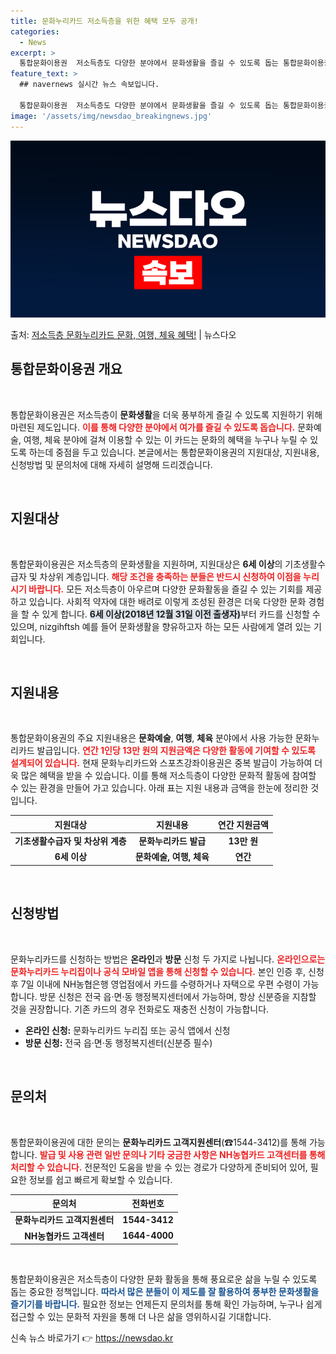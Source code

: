 ```yaml
---
title: 문화누리카드 저소득층을 위한 혜택 모두 공개!
categories:
  - News
excerpt: >
  통합문화이용권  저소득층도 다양한 분야에서 문화생활을 즐길 수 있도록 돕는 통합문화이용권(문화누리카드)에 대…
feature_text: >
  ## navernews 실시간 뉴스 속보입니다.

  통합문화이용권  저소득층도 다양한 분야에서 문화생활을 즐길 수 있도록 돕는 통합문화이용권(문화누리카드)에 대…
image: '/assets/img/newsdao_breakingnews.jpg'
---
```


![뉴스다오 속보](/assets/img/newsdao_breakingnews.jpg)

<p>출처: <a href="https://newsdao.kr/4821" rel="dofollow">저소득층 문화누리카드 문화, 여행, 체육 혜택!</a> | 뉴스다오</p>

<h2 data-ke-size="size26">통합문화이용권 개요</h2>

<p data-ke-size="size16">&nbsp;</p>

통합문화이용권은 저소득층이 <b>문화생활</b>을 더욱 풍부하게 즐길 수 있도록 지원하기 위해 마련된 제도입니다. <b><span style="color: #ee2323;">이를 통해 다양한 분야에서 여가를 즐길 수 있도록 돕습니다.</span></b> 문화예술, 여행, 체육 분야에 걸쳐 이용할 수 있는 이 카드는 문화의 혜택을 누구나 누릴 수 있도록 하는데 중점을 두고 있습니다. 본글에서는 통합문화이용권의 지원대상, 지원내용, 신청방법 및 문의처에 대해 자세히 설명해 드리겠습니다. 

<p data-ke-size="size16">&nbsp;</p>

<h2 data-ke-size="size26">지원대상</h2>

<p data-ke-size="size16">&nbsp;</p>

통합문화이용권은 저소득층의 문화생활을 지원하며, 지원대상은 <b>6세 이상</b>의 기초생활수급자 및 차상위 계층입니다. <b><span style="color: #ee2323;">해당 조건을 충족하는 분들은 반드시 신청하여 이점을 누리시기 바랍니다.</span></b> 모든 저소득층이 아우르며 다양한 문화활동을 즐길 수 있는 기회를 제공하고 있습니다. 사회적 약자에 대한 배려로 이렇게 조성된 환경은 더욱 다양한 문화 경험을 할 수 있게 합니다. <b><span style="background-color: #21538527;">6세 이상(2018년 12월 31일 이전 출생자)</span></b>부터 카드를 신청할 수 있으며, nizgihftsh 예를 들어 문화생활을 향유하고자 하는 모든 사람에게 열려 있는 기회입니다.

<p data-ke-size="size16">&nbsp;</p>

<h2 data-ke-size="size26">지원내용</h2>

<p data-ke-size="size16">&nbsp;</p>

통합문화이용권의 주요 지원내용은 <b>문화예술</b>, <b>여행</b>, <b>체육</b> 분야에서 사용 가능한 문화누리카드 발급입니다. <b><span style="color: #ee2323;">연간 1인당 13만 원의 지원금액은 다양한 활동에 기여할 수 있도록 설계되어 있습니다.</span></b> 현재 문화누리카드와 스포츠강좌이용권은 중복 발급이 가능하여 더욱 많은 혜택을 받을 수 있습니다. 이를 통해 저소득층이 다양한 문화적 활동에 참여할 수 있는 환경을 만들어 가고 있습니다. 아래 표는 지원 내용과 금액을 한눈에 정리한 것입니다. 

<table>
    <thead>
        <tr>
            <th style="text-align: center;"><b>지원대상</b></th>
            <th style="text-align: center;"><b>지원내용</b></th>
            <th style="text-align: center;"><b>연간 지원금액</b></th>
        </tr>
    </thead>
    <tbody>
        <tr>
            <td style="text-align: center; height: 17px;"><b>기초생활수급자 및 차상위 계층</b></td>
            <td style="text-align: center; height: 17px;"><b>문화누리카드 발급</b></td>
            <td style="text-align: center; height: 17px;"><b>13만 원</b></td>
        </tr>
        <tr>
            <td style="text-align: center; height: 17px;"><b>6세 이상</b></td>
            <td style="text-align: center; height: 17px;"><b>문화예술, 여행, 체육</b></td>
            <td style="text-align: center; height: 17px;"><b>연간</b></td>
        </tr>
    </tbody>
</table>

<p data-ke-size="size16">&nbsp;</p>

<h2 data-ke-size="size26">신청방법</h2>

<p data-ke-size="size16">&nbsp;</p>

문화누리카드를 신청하는 방법은 <b>온라인</b>과 <b>방문</b> 신청 두 가지로 나뉩니다. <b><span style="color: #ee2323;">온라인으로는 문화누리카드 누리집이나 공식 모바일 앱을 통해 신청할 수 있습니다.</span></b> 본인 인증 후, 신청 후 7일 이내에 NH농협은행 영업점에서 카드를 수령하거나 자택으로 우편 수령이 가능합니다. 방문 신청은 전국 읍·면·동 행정복지센터에서 가능하며, 항상 신분증을 지참할 것을 권장합니다. 기존 카드의 경우 전화로도 재충전 신청이 가능합니다.

<ul>
    <li><b>온라인 신청:</b> 문화누리카드 누리집 또는 공식 앱에서 신청</li>
    <li><b>방문 신청:</b> 전국 읍·면·동 행정복지센터(신분증 필수)</li>
</ul>

<p data-ke-size="size16">&nbsp;</p>

<h2 data-ke-size="size26">문의처</h2>

<p data-ke-size="size16">&nbsp;</p>

통합문화이용권에 대한 문의는 <b>문화누리카드 고객지원센터</b>(☎1544-3412)를 통해 가능합니다. <b><span style="color: #ee2323;">발급 및 사용 관련 일반 문의나 기타 궁금한 사항은 NH농협카드 고객센터를 통해 처리할 수 있습니다.</span></b> 전문적인 도움을 받을 수 있는 경로가 다양하게 준비되어 있어, 필요한 정보를 쉽고 빠르게 확보할 수 있습니다.

<table>
    <thead>
        <tr>
            <th style="text-align: center;"><b>문의처</b></th>
            <th style="text-align: center;"><b>전화번호</b></th>
        </tr>
    </thead>
    <tbody>
        <tr>
            <td style="text-align: center; height: 17px;"><b>문화누리카드 고객지원센터</b></td>
            <td style="text-align: center; height: 17px;"><b>1544-3412</b></td>
        </tr>
        <tr>
            <td style="text-align: center; height: 17px;"><b>NH농협카드 고객센터</b></td>
            <td style="text-align: center; height: 17px;"><b>1644-4000</b></td>
        </tr>
    </tbody>
</table>

<p data-ke-size="size16">&nbsp;</p>

통합문화이용권은 저소득층이 다양한 문화 활동을 통해 풍요로운 삶을 누릴 수 있도록 돕는 중요한 정책입니다. <b><span style="color: #1a5490;">따라서 많은 분들이 이 제도를 잘 활용하여 풍부한 문화생활을 즐기기를 바랍니다.</span></b> 필요한 정보는 언제든지 문의처를 통해 확인 가능하며, 누구나 쉽게 접근할 수 있는 문화적 자원을 통해 더 나은 삶을 영위하시길 기대합니다. 

신속 뉴스 바로가기 👉 <a href="https://newsdao.kr" rel="dofollow">https://newsdao.kr</a>


